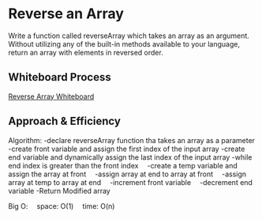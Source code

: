 # Reverse an Array

Write a function called reverseArray which takes an array as an argument. Without utilizing any of the built-in methods available to your language, return an array with elements in reversed order.


## Whiteboard Process

[Reverse Array Whiteboard](reverseArray.jpeg)

## Approach & Efficiency

Algorithm:
-declare reverseArray function tha takes an array as a parameter
-create front variable and assign the first index of the input array
-create end variable and dynamically assign the last index of the input array
-while end index is greater than the front index
 -create a temp variable and assign the array at  front
 -assign array at end to array at front
 -assign array at temp to array at end
 -increment front variable
 -decrement end variable
-Return Modified array

Big O:
 space: O(1)
 time: O(n)
